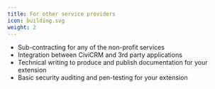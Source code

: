 ```yaml
---
title: For other service providers
icon: building.svg
weight: 2
---
```


* Sub-contracting for any of the non-profit services
* Integration between CiviCRM and 3rd party applications
* Technical writing to produce and publish documentation for your extension
* Basic security auditing and pen-testing for your extension
